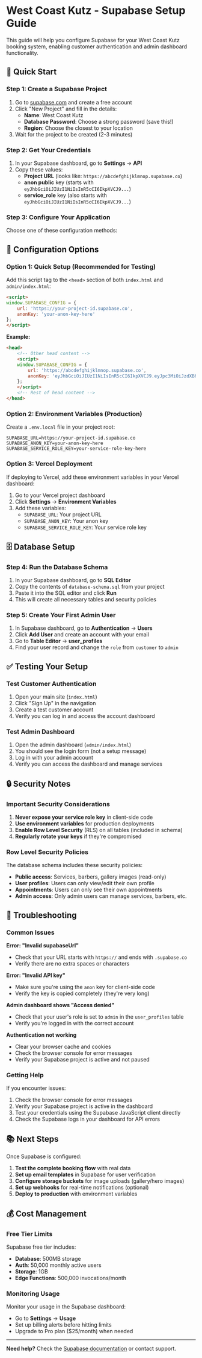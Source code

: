 # West Coast Kutz - Supabase Setup Guide

This guide will help you configure Supabase for your West Coast Kutz booking system, enabling customer authentication and admin dashboard functionality.

## 🚀 Quick Start

### Step 1: Create a Supabase Project

1. Go to [supabase.com](https://supabase.com) and create a free account
2. Click "New Project" and fill in the details:
   - **Name**: West Coast Kutz
   - **Database Password**: Choose a strong password (save this!)
   - **Region**: Choose the closest to your location
3. Wait for the project to be created (2-3 minutes)

### Step 2: Get Your Credentials

1. In your Supabase dashboard, go to **Settings** → **API**
2. Copy these values:
   - **Project URL** (looks like: `https://abcdefghijklmnop.supabase.co`)
   - **anon public** key (starts with `eyJhbGciOiJIUzI1NiIsInR5cCI6IkpXVCJ9...`)
   - **service_role** key (also starts with `eyJhbGciOiJIUzI1NiIsInR5cCI6IkpXVCJ9...`)

### Step 3: Configure Your Application

Choose one of these configuration methods:

## 🔧 Configuration Options

### Option 1: Quick Setup (Recommended for Testing)

Add this script tag to the `<head>` section of both `index.html` and `admin/index.html`:

```html
<script>
window.SUPABASE_CONFIG = {
    url: 'https://your-project-id.supabase.co',
    anonKey: 'your-anon-key-here'
};
</script>
```

**Example:**
```html
<head>
    <!-- Other head content -->
    <script>
    window.SUPABASE_CONFIG = {
        url: 'https://abcdefghijklmnop.supabase.co',
        anonKey: 'eyJhbGciOiJIUzI1NiIsInR5cCI6IkpXVCJ9.eyJpc3MiOiJzdXBhYmFzZSIsInJlZiI6ImFiY2RlZmdoaWprbG1ub3AiLCJyb2xlIjoiYW5vbiIsImlhdCI6MTY5ODc2ODAwMCwiZXhwIjoyMDE0MzQ0MDAwfQ.example-signature'
    };
    </script>
    <!-- Rest of head content -->
</head>
```

### Option 2: Environment Variables (Production)

Create a `.env.local` file in your project root:

```env
SUPABASE_URL=https://your-project-id.supabase.co
SUPABASE_ANON_KEY=your-anon-key-here
SUPABASE_SERVICE_ROLE_KEY=your-service-role-key-here
```

### Option 3: Vercel Deployment

If deploying to Vercel, add these environment variables in your Vercel dashboard:

1. Go to your Vercel project dashboard
2. Click **Settings** → **Environment Variables**
3. Add these variables:
   - `SUPABASE_URL`: Your project URL
   - `SUPABASE_ANON_KEY`: Your anon key
   - `SUPABASE_SERVICE_ROLE_KEY`: Your service role key

## 🗄️ Database Setup

### Step 4: Run the Database Schema

1. In your Supabase dashboard, go to **SQL Editor**
2. Copy the contents of `database-schema.sql` from your project
3. Paste it into the SQL editor and click **Run**
4. This will create all necessary tables and security policies

### Step 5: Create Your First Admin User

1. In Supabase dashboard, go to **Authentication** → **Users**
2. Click **Add User** and create an account with your email
3. Go to **Table Editor** → **user_profiles**
4. Find your user record and change the `role` from `customer` to `admin`

## ✅ Testing Your Setup

### Test Customer Authentication

1. Open your main site (`index.html`)
2. Click "Sign Up" in the navigation
3. Create a test customer account
4. Verify you can log in and access the account dashboard

### Test Admin Dashboard

1. Open the admin dashboard (`admin/index.html`)
2. You should see the login form (not a setup message)
3. Log in with your admin account
4. Verify you can access the dashboard and manage services

## 🔒 Security Notes

### Important Security Considerations

1. **Never expose your service role key** in client-side code
2. **Use environment variables** for production deployments
3. **Enable Row Level Security** (RLS) on all tables (included in schema)
4. **Regularly rotate your keys** if they're compromised

### Row Level Security Policies

The database schema includes these security policies:

- **Public access**: Services, barbers, gallery images (read-only)
- **User profiles**: Users can only view/edit their own profile
- **Appointments**: Users can only see their own appointments
- **Admin access**: Only admin users can manage services, barbers, etc.

## 🚨 Troubleshooting

### Common Issues

**Error: "Invalid supabaseUrl"**
- Check that your URL starts with `https://` and ends with `.supabase.co`
- Verify there are no extra spaces or characters

**Error: "Invalid API key"**
- Make sure you're using the `anon` key for client-side code
- Verify the key is copied completely (they're very long)

**Admin dashboard shows "Access denied"**
- Check that your user's role is set to `admin` in the `user_profiles` table
- Verify you're logged in with the correct account

**Authentication not working**
- Clear your browser cache and cookies
- Check the browser console for error messages
- Verify your Supabase project is active and not paused

### Getting Help

If you encounter issues:

1. Check the browser console for error messages
2. Verify your Supabase project is active in the dashboard
3. Test your credentials using the Supabase JavaScript client directly
4. Check the Supabase logs in your dashboard for API errors

## 📚 Next Steps

Once Supabase is configured:

1. **Test the complete booking flow** with real data
2. **Set up email templates** in Supabase for user verification
3. **Configure storage buckets** for image uploads (gallery/hero images)
4. **Set up webhooks** for real-time notifications (optional)
5. **Deploy to production** with environment variables

## 💰 Cost Management

### Free Tier Limits

Supabase free tier includes:
- **Database**: 500MB storage
- **Auth**: 50,000 monthly active users
- **Storage**: 1GB
- **Edge Functions**: 500,000 invocations/month

### Monitoring Usage

Monitor your usage in the Supabase dashboard:
- Go to **Settings** → **Usage**
- Set up billing alerts before hitting limits
- Upgrade to Pro plan ($25/month) when needed

---

**Need help?** Check the [Supabase documentation](https://supabase.com/docs) or contact support.
